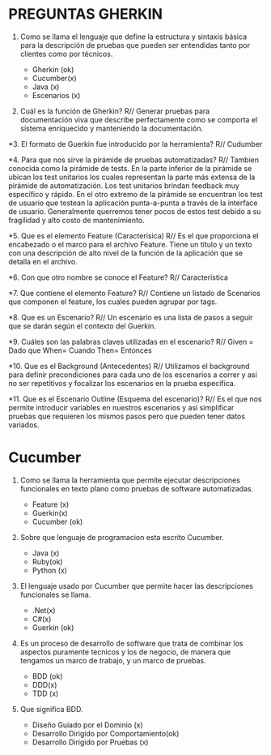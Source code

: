 # PREGUNTAS GHERKIN

1. Como se llama el lenguaje que define la estructura y sintaxis básica para la descripción de pruebas que pueden ser entendidas tanto por clientes como por técnicos.
	* Gherkin (ok)
	* Cucumber(x)
	* Java (x)
	* Escenarios (x)

     
2. Cuál es la función de Gherkin? 
R// Generar pruebas para documentación viva que describe perfectamente como se comporta el sistema enriquecido y manteniendo la documentación.

*3.	El formato de Guerkin fue introducido por la herramienta?
R// Cudumber

*4.	Para que nos sirve la pirámide de pruebas automatizadas?
R// Tambien conocida como la pirámide de tests.
En la parte inferior de la pirámide se ubican los test unitarios los cuales representan la parte más extensa de la pirámide de automatización. Los test unitarios brindan feedback muy específico y rápido.
En el otro extremo de la pirámide se encuentran los test de usuario que testean la aplicación punta-a-punta a través de la interface de usuario. Generalmente querremos tener pocos de estos test debido a su fragilidad y alto costo de mantenimiento.

*5.	Que es el elemento Feature (Caracterisica)
R// Es el  que proporciona el encabezado o el marco para el archivo Feature. Tiene un titulo y un texto con una descripción de alto nivel de la función de la aplicación que se detalla en el archivo.

*6.	Con que otro nombre se conoce el Feature?
R// Caracteristica

*7.	Que contiene el elemento Feature?
R// Contiene un listado de Scenarios que componen el feature, los cuales pueden agrupar por tags.

*8.	Que es un Escenario?
R// Un escenario es una lista de pasos a seguir que se darán según el contexto del Guerkin.

*9.	Cuáles son las palabras claves utilizadas en el escenario?
R//	 Given = Dado que
 	When= Cuando
	Then= Entonces

*10.	Que es el Background (Antecedentes)
R// Utilizamos el background para definir precondiciones para cada uno de los escenarios a correr y así no ser repetitivos y focalizar los escenarios en la prueba específica. 

*11.	Que es el Escenario Outline (Esquema del escenario)?
R// Es el que nos permite introducir variables en nuestros escenarios y asi simplificar pruebas que requieren los mismos pasos pero que pueden tener datos variados.


# Cucumber 


1. Como se llama la herramienta que permite ejecutar descripciones funcionales en texto plano como pruebas de software automatizadas.
	* Feature (x)
	* Guerkin(x)
	* Cucumber (ok)
	
2. Sobre que lenguaje de programacion esta escrito Cucumber.
	* Java (x)
	* Ruby(ok)
	* Python (x)
	
3. El lenguaje usado por Cucumber que permite hacer las descripciones funcionales se llama.
	* .Net(x)
	* C#(x)
	* Guerkin (ok)
	
4. Es un proceso de desarrollo de software que trata de combinar los aspectos puramente tecnicos y los de negocio, de manera que tengamos un marco de trabajo, y un marco de pruebas.
	* BDD (ok)
	* DDD(x)
	* TDD (x)

5. Que significa BDD.
	* Diseño Guiado por el Dominio (x)
	* Desarrollo Dirigido por Comportamiento(ok)
	* Desarrollo Dirigido por Pruebas (x)
	

